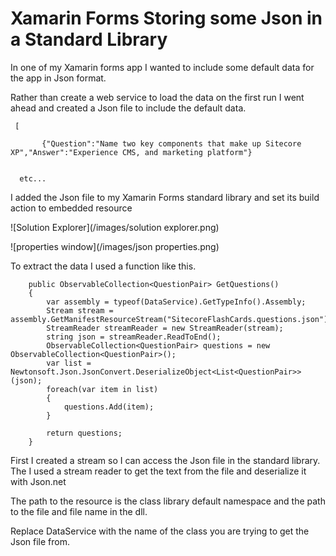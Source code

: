 # Xamarin Forms Storing some Json in a Standard Library

In one of my Xamarin forms app I wanted to include some default data for the app in Json format.



Rather than create a web service to load the data on the first run I went ahead and created a Json file to include the default data.



     [

           {"Question":"Name two key components that make up Sitecore XP","Answer":"Experience CMS, and marketing platform"}


      etc...



I added the Json file to my Xamarin Forms standard library and set its build action to embedded resource

![Solution Explorer](/images/solution explorer.png) 

![properties window](/images/json properties.png) 

To extract the data I used a function like this.



        public ObservableCollection<QuestionPair> GetQuestions()
        {
            var assembly = typeof(DataService).GetTypeInfo().Assembly;
            Stream stream = assembly.GetManifestResourceStream("SitecoreFlashCards.questions.json");
            StreamReader streamReader = new StreamReader(stream);
            string json = streamReader.ReadToEnd();
            ObservableCollection<QuestionPair> questions = new ObservableCollection<QuestionPair>();
            var list = Newtonsoft.Json.JsonConvert.DeserializeObject<List<QuestionPair>>(json);
            foreach(var item in list)
            {
                questions.Add(item);
            }

            return questions;
        }



First I created a stream so I can access the Json file in the standard library.  The I used a stream reader to get the text from the file and deserialize it with Json.net



The path to the resource is the class library default namespace and the path to the file and file name in the dll.



Replace DataService with the name of the class you are trying to get the Json file from.



